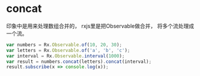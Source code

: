# concat

印象中是用来处理数组合并的，
rxjs里是把Observable做合并，
将多个流处理成一个流。

```js
var numbers = Rx.Observable.of(10, 20, 30);
var letters = Rx.Observable.of('a', 'b', 'c');
var interval = Rx.Observable.interval(1000);
var result = numbers.concat(letters).concat(interval);
result.subscribe(x => console.log(x));
```
